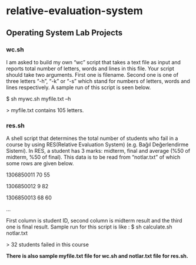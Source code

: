 # relative-evaluation-system


## Operating System Lab Projects 

### wc.sh

I am asked to build my own “wc” script that takes a text file as input and reports total number of letters, words and lines in this file. Your script should take two arguments. First one is filename. Second one is one of three letters “-h”, “-k” or “-s” which stand for numbers of letters, words and lines respectively. A sample run of this script is seen below.

$ sh mywc.sh myfile.txt –h

\> myfile.txt contains 105 letters.

### res.sh

A shell script that determines the total number of students who fail in a course by using RES(Relative Evaluation System) (e.g. Bağıl Değerlendirme Sistemi). In RES, a student has 3 marks: midterm, final and average (%50 of midterm, %50 of final). This data is to be read from “notlar.txt” of which some rows are given below.

1306850011	70	55 

1306850012	9	82 

1306850013	68	60 

…

First column is student ID, second column is midterm result and the third one is final result. Sample run for this script is like :
$ sh calculate.sh notlar.txt

\> 32 students failed in this course


 **There is also sample myfile.txt file for wc.sh and notlar.txt file for res.sh.**
